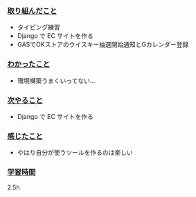 ### <u>取り組んだこと</u>
- タイピング練習
- Django で EC サイトを作る
- GASでOKストアのウイスキー抽選開始通知とGカレンダー登録

### <u>わかったこと</u>
-  環境構築うまくいってない...

### <u>次やること</u>
- Django で EC サイトを作る

### <u>感じたこと</u>
- やはり自分が使うツールを作るのは楽しい

### <u>学習時間</u>
2.5h